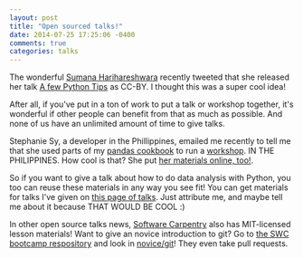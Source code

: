 ```yaml
---
layout: post
title: "Open sourced talks!"
date: 2014-07-25 17:25:06 -0400
comments: true
categories: talks
---
```


The wonderful [Sumana Harihareshwara](http://www.harihareswara.net/)
recently tweeted that she released her talk
[A few Python Tips](http://opensourcebridge.org/sessions/1329) as
CC-BY. I thought this was a super cool idea!

After all, if you've put in a ton of work to put a talk or workshop
together, it's wonderful if other people can benefit from that as much
as possible. And none of us have an unlimited amount of time to give
talks.

Stephanie Sy, a developer in the Phillippines, emailed me recently to
tell me that she used parts of my
[pandas cookbook](http://github.com/jvns/pandas-cookbook/) to run a
[workshop](http://devcon.ph/events/python-code-camp). IN THE
PHILIPPINES. How cool is that? She put
[her materials online, too!](http://stefsy.com/pandas_devcon/).

<!-- more -->

So if you want to give a talk about how to do data analysis with
Python, you too can reuse these materials in any way you see fit! You
can get materials for talks I've given on
[this page of talks](http://jvns.ca/talks/). Just attribute me, and
maybe tell me about it because THAT WOULD BE COOL :)

In other open source talks news,
[Software Carpentry](http://software-carpentry.org/) also has
MIT-licensed lesson materials! Want to give an novice introduction to
git? Go to
[the SWC bootcamp respository](https://github.com/swcarpentry/bc) and
look in
[novice/git](https://github.com/swcarpentry/bc/tree/master/novice/git)!
They even take pull requests.
